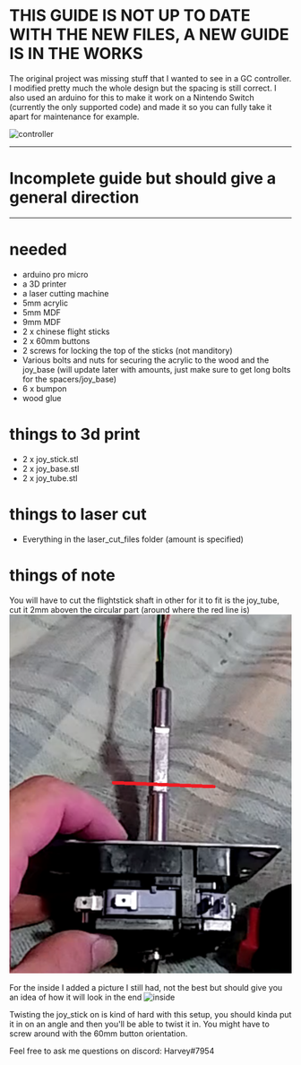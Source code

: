 # THIS GUIDE IS NOT UP TO DATE WITH THE NEW FILES, A NEW GUIDE IS IN THE WORKS

The original project was missing stuff that I wanted to see in a GC controller. I modified pretty much the whole design but the spacing is still correct. I also used an arduino for this to make it work on a Nintendo Switch (currently the only supported code) and made it so you can fully take it apart for maintenance for example. 

![controller](renders/controller.png)

---

# Incomplete guide but should give a general direction

---

# needed
- arduino pro micro
- a 3D printer
- a laser cutting machine
- 5mm acrylic
- 5mm MDF
- 9mm MDF
- 2 x chinese flight sticks
- 2 x 60mm buttons
- 2 screws for locking the top of the sticks (not manditory)
- Various bolts and nuts for securing the acrylic to the wood and the joy_base (will update later with amounts, just make sure to get long bolts for the spacers/joy_base)
- 6 x bumpon
- wood glue

# things to 3d print
- 2 x joy_stick.stl
- 2 x joy_base.stl
- 2 x joy_tube.stl

# things to laser cut
- Everything in the laser_cut_files folder (amount is specified)

# things of note
You will have to cut the flightstick shaft in other for it to fit is the joy_tube, cut it 2mm aboven the circular part (around where the red line is)
![flightstick](renders/flightstick.png)

For the inside I added a picture I still had, not the best but should give you an idea of how it will look in the end
![inside](renders/inside.png)

Twisting the joy_stick on is kind of hard with this setup, you should kinda put it in on an angle and then you'll be able to twist it in. You might have to screw around with the 60mm button orientation.

Feel free to ask me questions on discord: Harvey#7954
